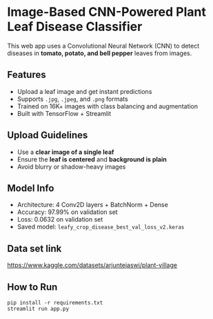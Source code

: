 # Image-Based CNN-Powered Plant Leaf Disease Classifier

This web app uses a Convolutional Neural Network (CNN) to detect diseases in **tomato, potato, and bell pepper** leaves from images.

## Features
- Upload a leaf image and get instant predictions
- Supports `.jpg`, `.jpeg`, and `.png` formats
- Trained on 16K+ images with class balancing and augmentation
- Built with TensorFlow + Streamlit

## Upload Guidelines
- Use a **clear image of a single leaf**
- Ensure the **leaf is centered** and **background is plain**
- Avoid blurry or shadow-heavy images

## Model Info
- Architecture: 4 Conv2D layers + BatchNorm + Dense
- Accuracy: 97.99% on validation set
- Loss: 0.0632 on validation set
- Saved model: `leafy_crop_disease_best_val_loss_v2.keras`

## Data set link  
https://www.kaggle.com/datasets/arjuntejaswi/plant-village

## How to Run
```In "Anconda Prompt" type below lines one by one
pip install -r requirements.txt
streamlit run app.py
